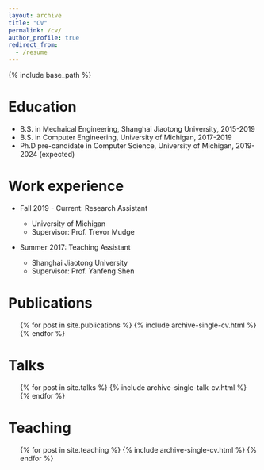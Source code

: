 ```yaml
---
layout: archive
title: "CV"
permalink: /cv/
author_profile: true
redirect_from:
  - /resume
---
```


{% include base_path %}

Education
======
* B.S. in Mechaical Engineering, Shanghai Jiaotong University, 2015-2019
* B.S. in Computer Engineering, University of Michigan, 2017-2019
* Ph.D pre-candidate in Computer Science, University of Michigan, 2019-2024 (expected)

Work experience
======
* Fall 2019 - Current: Research Assistant
  * University of Michigan
  * Supervisor: Prof. Trevor Mudge

* Summer 2017: Teaching Assistant
  * Shanghai Jiaotong University
  * Supervisor: Prof. Yanfeng Shen

Publications
======
  <ul>{% for post in site.publications %}
    {% include archive-single-cv.html %}
  {% endfor %}</ul>
  
Talks
======
  <ul>{% for post in site.talks %}
    {% include archive-single-talk-cv.html %}
  {% endfor %}</ul>
  
Teaching
======
  <ul>{% for post in site.teaching %}
    {% include archive-single-cv.html %}
  {% endfor %}</ul>
